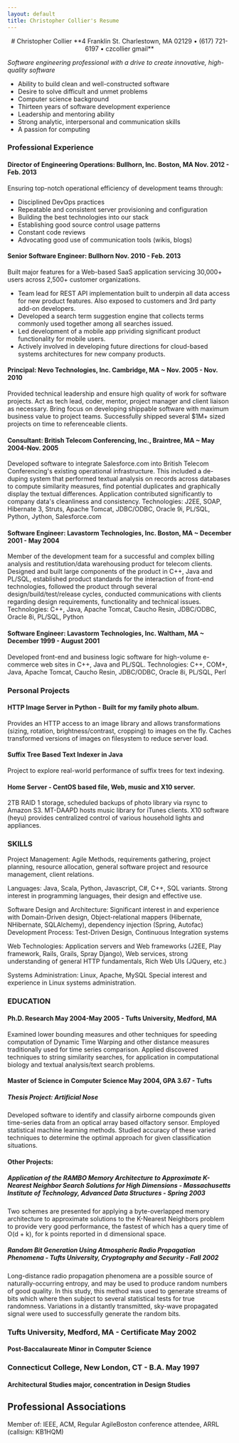 ```yaml
---
layout: default
title: Christopher Collier's Resume
---
```

<center>
# Christopher Collier
**4 Franklin St. Charlestown, MA 02129 &bull; (617) 721-6197 &bull; czcollier gmail**
</center>

_Software engineering professional with a drive to create innovative, high-quality software_

 - Ability to build clean and well-constructed software
 - Desire to solve difficult and unmet problems
 - Computer science background
 - Thirteen years of software development experience
 - Leadership and mentoring ability
 - Strong analytic, interpersonal and communication skills
 - A passion for computing

### Professional Experience
#### Director of Engineering Operations: Bullhorn, Inc. Boston, MA Nov. 2012 - Feb. 2013
Ensuring top-notch operational efficiency of development teams through:

 - Disciplined DevOps practices
 - Repeatable and consistent server provisioning and configuration
 - Building the best technologies into our stack
 - Establishing good source control usage patterns
 - Constant code reviews
 - Advocating good use of communication tools (wikis, blogs)

#### Senior Software Engineer: Bullhorn Nov. 2010 - Feb. 2013
   Built major features for a Web-based SaaS
   application servicing 30,000+ users across 2,500+ customer organizations.

 - Team lead for REST API implementation built to underpin all data access
   for new product features. Also exposed to customers and 3rd party
   add-on developers.
 - Developed a search term suggestion engine that collects terms commonly
   used together among all searches issued.
 - Led development of a mobile app prividing significant product functionality
   for mobile users.
 - Actively involved in developing future directions for cloud-based systems
   architectures for new company products.

#### Principal: Nevo Technologies, Inc. Cambridge, MA ~ Nov. 2005 - Nov. 2010
Provided technical leadership and ensure high quality of work for software
projects.  Act as tech lead, coder, mentor, project manager and client
liaison as necessary.  Bring focus on developing shippable software with
maximum business value to project teams. Successfully shipped several
$1M+ sized projects on time to referenceable clients.

#### Consultant: British Telecom Conferencing, Inc., Braintree, MA ~ May 2004-Nov. 2005
   Developed software to integrate Salesforce.com into British Telecom
   Conferencing's existing operational infrastructure.  This included a
   de-duping system that performed textual analysis on records across databases
   to compute similarity measures, find potential duplicates and graphically
   display the textual differences.  Application contributed significantly to
   company data's cleanliness and consistency. Technologies: J2EE, SOAP,
   Hibernate 3, Struts, Apache Tomcat, JDBC/ODBC, Oracle 9i, PL/SQL, Python,
   Jython, Salesforce.com 

#### Software Engineer: Lavastorm Technologies, Inc. Boston, MA ~ December 2001 - May 2004 
   Member of the development team for a successful and complex billing analysis
   and restitution/data warehousing product for telecom clients. Designed and
   built large components of the product in C++, Java and PL/SQL, established
   product standards for the interaction of front-end technologies, followed the
   product through several design/build/test/release cycles, conducted
   communications with clients regarding design requirements, functionality and
   technical issues.  Technologies: C++, Java, Apache Tomcat, Caucho Resin,
   JDBC/ODBC, Oracle 8i, PL/SQL, Python 

#### Software Engineer: Lavastorm Technologies, Inc. Waltham, MA ~ December 1999 - August 2001 
   Developed front-end and business logic software for high-volume e-commerce
   web sites in C++, Java and PL/SQL.  Technologies: C++, COM+, Java, Apache
   Tomcat, Caucho Resin, JDBC/ODBC, Oracle 8i, PL/SQL, Perl 

### Personal Projects
#### HTTP Image Server in Python - Built for my family photo album.
  Provides an HTTP access to an image library and allows transformations
  (sizing, rotation, brightness/contrast, cropping) to images on the fly.
  Caches transformed versions of images on filesystem to reduce server load.
#### Suffix Tree Based Text Indexer in Java
  Project to explore real-world performance of suffix trees for text indexing. 

#### Home Server - CentOS based file, Web, music and X10 server.
  2TB RAID 1 storage, scheduled backups of photo library via rsync to Amazon S3.
  MT-DAAPD hosts music library for iTunes clients.  X10 software (heyu) provides
  centralized control of various household lights and appliances.

### SKILLS

Project Management: Agile Methods, requirements gathering, project planning,
resource allocation, general software project and resource management, client
relations.

Languages: Java, Scala, Python, Javascript, C#, C++, SQL variants.
Strong interest in programming languages, their design and effective use.

Software Design and Architecture: Significant interest in and experience with
Domain-Driven design, Object-relational mappers (Hibernate, NHibernate, SQLAlchemy),
dependency injection (Spring, Autofac) Development Process: Test-Driven Design, Continuous
Integration systems

Web Technologies: Application servers and Web frameworks (J2EE, Play framework, Rails, Grails, Spray Django), Web services, strong understanding of general HTTP fundamentals, Rich Web UIs (JQuery, etc.)

Systems Administration: Linux, Apache, MySQL Special interest and experience in Linux systems administration.

### EDUCATION

#### Ph.D. Research May 2004-May 2005 - Tufts University, Medford, MA 
   Examined lower bounding measures and other techniques for speeding
   computation of Dynamic Time Warping and other distance measures traditionally
   used for time series comparison. Applied discovered techniques to string
   similarity searches, for application in computational biology and textual
   analysis/text search problems. 

####  Master of Science in Computer Science May 2004, GPA 3.67 - Tufts

#####  Thesis Project: Artificial Nose 
  Developed software to identify and classify airborne compounds given time-series
  data from an optical array based olfactory sensor. Employed statistical machine
  learning methods. Studied accuracy of these varied techniques to determine the
  optimal approach for given classification situations. 

####  Other Projects: 
##### Application of the RAMBO Memory Architecture to Approximate K-Nearest Neighbor Search Solutions for High Dimensions - Massachusetts Institute of Technology, Advanced Data Structures - Spring 2003
  Two schemes are presented for applying a byte-overlapped memory
  architecture to approximate solutions to the K-Nearest Neighbors problem
  to provide very good performance, the fastest of which has a query time of
  O(d + k), for k points reported in d dimensional space.
##### Random Bit Generation Using Atmospheric Radio Propagation Phenomena - Tufts University, Cryptography and Security - Fall 2002 
  Long-distance radio propagation phenomena are a possible source of
  naturally-occurring entropy, and may be used to produce random numbers of
  good quality. In this study, this method was used to generate streams of
  bits which where then subject to several statistical tests for true
  randomness. Variations in a distantly transmitted, sky-wave propagated
  signal were used to successfully generate the random bits.

### Tufts University, Medford, MA - Certificate May 2002 
#### Post-Baccalaureate Minor in Computer Science 

### Connecticut College, New London, CT - B.A. May 1997 
#### Architectural Studies major, concentration in Design Studies 

## Professional Associations
Member of: IEEE, ACM, Regular AgileBoston conference attendee, ARRL (callsign: KB1HQM)
